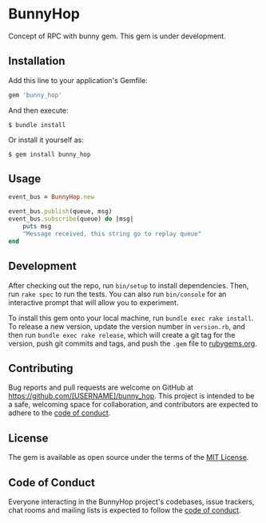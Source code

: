 # BunnyHop

Concept of RPC with bunny gem. 
This gem is under development.

## Installation

Add this line to your application's Gemfile:

```ruby
gem 'bunny_hop'
```

And then execute:

    $ bundle install

Or install it yourself as:

    $ gem install bunny_hop

## Usage

```ruby
event_bus = BunnyHop.new

event_bus.publish(queue, msg)
event_bus.subscribe(queue) do |msg|
    puts msg
    "Message received, this string go to replay queue"
end
```

## Development

After checking out the repo, run `bin/setup` to install dependencies. Then, run `rake spec` to run the tests. You can also run `bin/console` for an interactive prompt that will allow you to experiment.

To install this gem onto your local machine, run `bundle exec rake install`. To release a new version, update the version number in `version.rb`, and then run `bundle exec rake release`, which will create a git tag for the version, push git commits and tags, and push the `.gem` file to [rubygems.org](https://rubygems.org).

## Contributing

Bug reports and pull requests are welcome on GitHub at https://github.com/[USERNAME]/bunny_hop. This project is intended to be a safe, welcoming space for collaboration, and contributors are expected to adhere to the [code of conduct](https://github.com/[USERNAME]/bunny_hop/blob/master/CODE_OF_CONDUCT.md).


## License

The gem is available as open source under the terms of the [MIT License](https://opensource.org/licenses/MIT).

## Code of Conduct

Everyone interacting in the BunnyHop project's codebases, issue trackers, chat rooms and mailing lists is expected to follow the [code of conduct](https://github.com/[USERNAME]/bunny_hop/blob/master/CODE_OF_CONDUCT.md).
